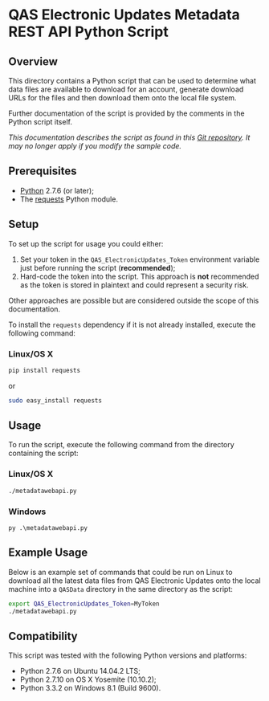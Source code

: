 # QAS Electronic Updates Metadata REST API Python Script

## Overview

This directory contains a Python script that can be used to determine what data files are available to download for an account, generate download URLs for the files and then download them onto the local file system.

Further documentation of the script is provided by the comments in the Python script itself.

*This documentation describes the script as found in this [Git repository](https://github.com/experiandataquality/electronicupdates). It may no longer apply if you modify the sample code.*

## Prerequisites

 * [Python](https://www.python.org/downloads/) 2.7.6 (or later);
 * The [requests](http://docs.python-requests.org/en/latest/) Python module.

## Setup

To set up the script for usage you could either:

 1. Set your token in the ```QAS_ElectronicUpdates_Token``` environment variable just before running the script (**recommended**);
 1. Hard-code the token into the script. This approach is **not** recommended as the token is stored in plaintext and could represent a security risk.

Other approaches are possible but are considered outside the scope of this documentation.

To install the ```requests``` dependency if it is not already installed, execute the following command:

### Linux/OS X

```sh
pip install requests
```

or

```sh
sudo easy_install requests
```

## Usage

To run the script, execute the following command from the directory containing the script:

### Linux/OS X

```sh
./metadatawebapi.py
```

### Windows

```batchfile
py .\metadatawebapi.py
```

## Example Usage

Below is an example set of commands that could be run on Linux to download all the latest data files from QAS Electronic Updates onto the local machine into a ```QASData``` directory in the same directory as the script:

```sh
export QAS_ElectronicUpdates_Token=MyToken
./metadatawebapi.py
```

## Compatibility

This script was tested with the following Python versions and platforms:

 * Python 2.7.6 on Ubuntu 14.04.2 LTS;
 * Python 2.7.10 on OS X Yosemite (10.10.2);
 * Python 3.3.2 on Windows 8.1 (Build 9600).
